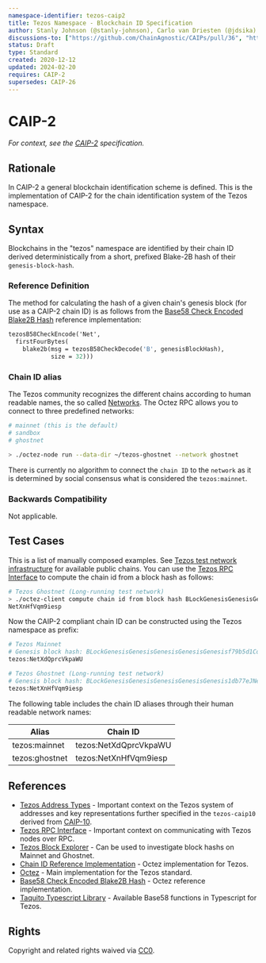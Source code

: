 ```yaml
---
namespace-identifier: tezos-caip2
title: Tezos Namespace - Blockchain ID Specification
author: Stanly Johnson (@stanly-johnson), Carlo van Driesten (@jdsika)
discussions-to: ["https://github.com/ChainAgnostic/CAIPs/pull/36", "https://gitlab.com/tezos/tezos/-/issues/1029", https://github.com/ChainAgnostic/namespaces/pull/40]
status: Draft
type: Standard
created: 2020-12-12
updated: 2024-02-20
requires: CAIP-2
supersedes: CAIP-26
---
```



# CAIP-2

*For context, see the [CAIP-2][] specification.*

## Rationale

In CAIP-2 a general blockchain identification scheme is defined. This is the implementation of CAIP-2 for the chain identification system of the Tezos namespace.

## Syntax

Blockchains in the "tezos" namespace are identified by their chain ID derived deterministically from a short, prefixed Blake-2B hash of their `genesis-block-hash`.

### Reference Definition

The method for calculating the hash of a given chain's genesis block (for use as a CAIP-2 chain ID) is as follows from the [Base58 Check Encoded Blake2B Hash][] reference implementation:

```ocaml
tezosB58CheckEncode('Net',
  firstFourBytes(
    blake2b(msg = tezosB58CheckDecode('B', genesisBlockHash),
            size = 32)))
```

### Chain ID alias

The Tezos community recognizes the different chains according to human readable names, the so called [Networks][]. The Octez RPC allows you to connect to three predefined networks:

```bash
# mainnet (this is the default)
# sandbox
# ghostnet

> ./octez-node run --data-dir ~/tezos-ghostnet --network ghostnet
```

There is currently no algorithm to connect the `chain ID` to the `network` as it is determined by social consensus what is considered the `tezos:mainnet`. 

### Backwards Compatibility

Not applicable.

## Test Cases

This is a list of manually composed examples. See [Tezos test network infrastructure][] for available public chains. You can use the [Tezos RPC Interface][] to compute the chain id from a block hash as follows:

```bash
# Tezos Ghostnet (Long-running test network)
> ./octez-client compute chain id from block hash BLockGenesisGenesisGenesisGenesisGenesis1db77eJNeJ9
NetXnHfVqm9iesp
```

Now the CAIP-2 compliant chain ID can be constructed using the Tezos namespace as prefix:

```bash
# Tezos Mainnet
# Genesis block hash: BLockGenesisGenesisGenesisGenesisGenesisf79b5d1CoW2
tezos:NetXdQprcVkpaWU

# Tezos Ghostnet (Long-running test network)
# Genesis block hash: BLockGenesisGenesisGenesisGenesisGenesis1db77eJNeJ9
tezos:NetXnHfVqm9iesp
```
The following table includes the chain ID aliases through their human readable network names:

| Alias          | Chain ID                         |
| -------------- | -------------------------------- |
| tezos:mainnet  | tezos:NetXdQprcVkpaWU            |
| tezos:ghostnet | tezos:NetXnHfVqm9iesp            |

## References

- [Tezos Address Types][] - Important context on the Tezos system of addresses and key representations further specified in the `tezos-caip10` derived from [CAIP-10].
- [Tezos RPC Interface][] - Important context on communicating with Tezos nodes over RPC.
- [Tezos Block Explorer][] - Can be used to investigate block hashs on Mainnet and Ghostnet.
- [Chain ID Reference Implementation][] - Octez implementation for Tezos.
- [Octez][] - Main implementation for the Tezos standard.
- [Base58 Check Encoded Blake2B Hash][] - Octez reference implementation.
- [Taquito Typescript Library][] - Available Base58 functions in Typescript for Tezos.

[CAIP-2]: https://chainagnostic.org/CAIPs/caip-2
[Tezos Address Types]: https://tezos.gitlab.io/introduction/howtouse.html#implicit-accounts-and-smart-contracts
[Tezos RPC Interface]: https://tezos.gitlab.io/introduction/howtouse.html#rpc-interface
[Networks]: http://tezos.gitlab.io/user/multinetwork.html?highlight=network%20name#test-networks
[Tezos Block Explorer]: https://tzstats.com/
[Chain ID Reference Implementation]: https://gitlab.com/tezos/tezos/-/blob/5bb8fd589cc8777f44c795b71acf3e0a5dcac06f/src/lib_crypto/chain_id.ml
[Octez]: https://research-development.nomadic-labs.com/announcing-octez.html
[Base58 Check Encoded Blake2B Hash]: https://gitlab.com/tezos/tezos/-/blob/5bb8fd589cc8777f44c795b71acf3e0a5dcac06f/src/lib_crypto/blake2B.ml
[Taquito Typescript Library]: https://tezostaquito.io/typedoc/functions/_taquito_utils.b58decode#b58decode
[CAIP-10]: https://chainagnostic.org/CAIPs/caip-10
[Tezos test network infrastructure]: https://teztnets.com/

## Rights

Copyright and related rights waived via [CC0](https://creativecommons.org/publicdomain/zero/1.0/).
